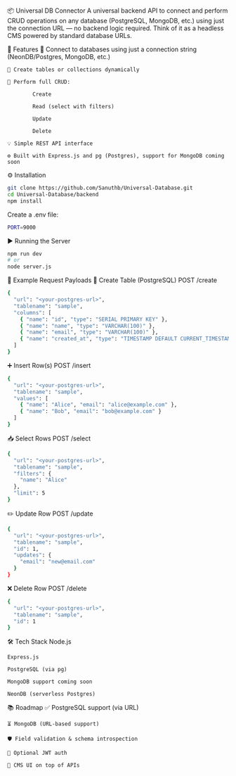 📦 Universal DB Connector
A universal backend API to connect and perform CRUD operations on any database (PostgreSQL, MongoDB, etc.) using just the connection URL — no backend logic required. Think of it as a headless CMS powered by standard database URLs.

🚀 Features
    🔌 Connect to databases using just a connection string (NeonDB/Postgres, MongoDB, etc.)

    🧱 Create tables or collections dynamically

    📝 Perform full CRUD:

            Create

            Read (select with filters)

            Update

            Delete

    💡 Simple REST API interface

    ⚙️ Built with Express.js and pg (Postgres), support for MongoDB coming soon

⚙️ Installation
```bash
git clone https://github.com/Sanuthb/Universal-Database.git
cd Universal-Database/backend
npm install
```
Create a .env file:
```bash
PORT=9000
```
▶️ Running the Server
```bash
npm run dev
# or
node server.js
```

🔗 Example Request Payloads
🧱 Create Table (PostgreSQL)
POST /create
```bash
{
  "url": "<your-postgres-url>",
  "tablename": "sample",
  "columns": [
    { "name": "id", "type": "SERIAL PRIMARY KEY" },
    { "name": "name", "type": "VARCHAR(100)" },
    { "name": "email", "type": "VARCHAR(100)" },
    { "name": "created_at", "type": "TIMESTAMP DEFAULT CURRENT_TIMESTAMP" }
  ]
}
```
➕ Insert Row(s)
POST /insert
```bash
{
  "url": "<your-postgres-url>",
  "tablename": "sample",
  "values": [
    { "name": "Alice", "email": "alice@example.com" },
    { "name": "Bob", "email": "bob@example.com" }
  ]
}
```
📥 Select Rows
POST /select

```bash
{
  "url": "<your-postgres-url>",
  "tablename": "sample",
  "filters": {
    "name": "Alice"
  },
  "limit": 5
}
```
✏️ Update Row
POST /update

```bash
{
  "url": "<your-postgres-url>",
  "tablename": "sample",
  "id": 1,
  "updates": {
    "email": "new@email.com"
  }
}
```
❌ Delete Row
POST /delete
```bash
{
  "url": "<your-postgres-url>",
  "tablename": "sample",
  "id": 1
}
```
🛠️ Tech Stack
    Node.js

    Express.js

    PostgreSQL (via pg)

    MongoDB support coming soon

    NeonDB (serverless Postgres)

📚 Roadmap
    ✅ PostgreSQL support (via URL)

    ⏳ MongoDB (URL-based support)

    🛡️ Field validation & schema introspection

    🔐 Optional JWT auth

    🧩 CMS UI on top of APIs
